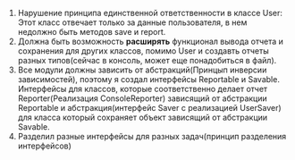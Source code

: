 1. Нарушение принципа единственной ответственности в классе User: Этот класс отвечает только за данные пользователя, в нем недолжно быть методов save и report.
2. Должна быть возможность **расширять** функционал вывода отчета и сохранения для других классов, помимо User и создавть отчеты разных типов(сейчас в консоль, может еще понадобиться в файл). 
3. Все модули должны зависить от абстракций(Принцып инверсии зависимостей), поэтому я создал интерфейсы Reportable и Savable. Интерфейсы для классов, которые соответственно делает отчет Reporter(Реализация ConsoleReporter) зависящий от абстракции Reportable и абстракция(интерфейс Saver c реализацией UserSaver) для класса который сохраняет объект зависящий от абстракции Savable.
4. Разделил разные интерфейсы для разных задач(принцип разделения интерфейсов)

